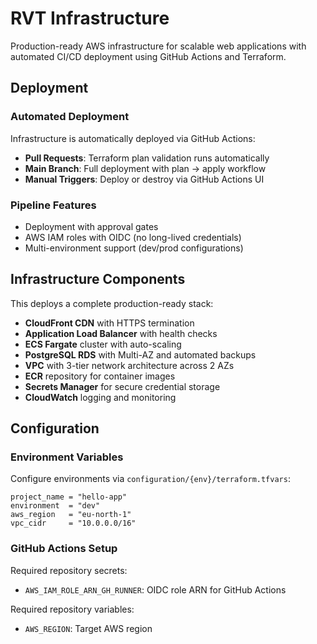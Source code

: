 # RVT Infrastructure

Production-ready AWS infrastructure for scalable web applications with automated CI/CD deployment using GitHub Actions and Terraform.

## Deployment

### Automated Deployment

Infrastructure is automatically deployed via GitHub Actions:

- **Pull Requests**: Terraform plan validation runs automatically
- **Main Branch**: Full deployment with plan → apply workflow  
- **Manual Triggers**: Deploy or destroy via GitHub Actions UI

### Pipeline Features

- Deployment with approval gates 
- AWS IAM roles with OIDC (no long-lived credentials)
- Multi-environment support (dev/prod configurations)

## Infrastructure Components

This deploys a complete production-ready stack:

- **CloudFront CDN** with HTTPS termination
- **Application Load Balancer** with health checks
- **ECS Fargate** cluster with auto-scaling
- **PostgreSQL RDS** with Multi-AZ and automated backups
- **VPC** with 3-tier network architecture across 2 AZs
- **ECR** repository for container images
- **Secrets Manager** for secure credential storage
- **CloudWatch** logging and monitoring

## Configuration

### Environment Variables

Configure environments via `configuration/{env}/terraform.tfvars`:

```hcl
project_name = "hello-app"
environment  = "dev"
aws_region   = "eu-north-1"
vpc_cidr     = "10.0.0.0/16"
```

### GitHub Actions Setup

Required repository secrets:
- `AWS_IAM_ROLE_ARN_GH_RUNNER`: OIDC role ARN for GitHub Actions

Required repository variables:
- `AWS_REGION`: Target AWS region